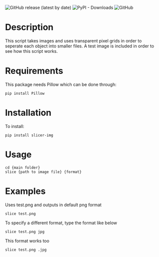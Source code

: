 ![GitHub release (latest by date)](https://img.shields.io/github/v/release/fl1ghtly/slicer?style=flat-square)
![PyPI - Downloads](https://img.shields.io/pypi/dm/slicer-img?style=flat-square)
![GitHub](https://img.shields.io/github/license/fl1ghtly/slicer?style=flat-square)
# Description
This script takes images and uses transparent pixel grids in order to seperate each object into smaller files. A test image is included in order to see how this script works.

# Requirements
This package needs Pillow which can be done through:
```
pip install Pillow
```

# Installation
To install:
```
pip install slicer-img
```

# Usage
```
cd {main folder}
slice {path to image file} {format}
```

# Examples
Uses test.png and outputs in default png format
```
slice test.png
```

To specify a different format, type the format like below
```
slice test.png jpg
```

This format works too
```
slice test.png .jpg
```


